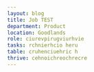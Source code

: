 ```yaml
---
layout: blog
title: Job TEST
department: Product
location: Goodlands
role: ciurevpirugviurhvie
tasks: rchnierhcio heru
table: cruhenciuehric h
thrive: cehnoichreochrecre
---
```

